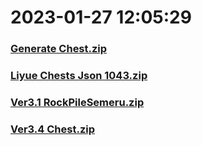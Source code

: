 # 2023-01-27 12:05:29

### [Generate Chest.zip](https://raw.githubusercontent.com/Sam5440/Genshin_Impact_Teleport_Files/main/Genshin_Impact_Teleport/ManualCollectPoint/Chest/Generate%20Chest.zip)

### [Liyue Chests Json 1043.zip](https://raw.githubusercontent.com/Sam5440/Genshin_Impact_Teleport_Files/main/Genshin_Impact_Teleport/ManualCollectPoint/Chest/Liyue%20Chests%20Json%201043.zip)

### [Ver3.1 RockPileSemeru.zip](https://raw.githubusercontent.com/Sam5440/Genshin_Impact_Teleport_Files/main/Genshin_Impact_Teleport/ManualCollectPoint/Chest/Ver3.1%20RockPileSemeru.zip)

### [Ver3.4 Chest.zip](https://raw.githubusercontent.com/Sam5440/Genshin_Impact_Teleport_Files/main/Genshin_Impact_Teleport/ManualCollectPoint/Chest/Ver3.4%20Chest.zip)

